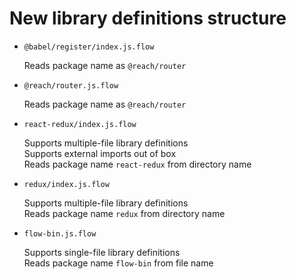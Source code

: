 # New library definitions structure

- `@babel/register/index.js.flow`

  Reads package name as `@reach/router`

- `@reach/router.js.flow`

  Reads package name as `@reach/router`

- `react-redux/index.js.flow`

  Supports multiple-file library definitions  
  Supports external imports out of box  
  Reads package name `react-redux` from directory name

- `redux/index.js.flow`

  Supports multiple-file library definitions  
  Reads package name `redux` from directory name

- `flow-bin.js.flow`

  Supports single-file library definitions  
  Reads package name `flow-bin` from file name
